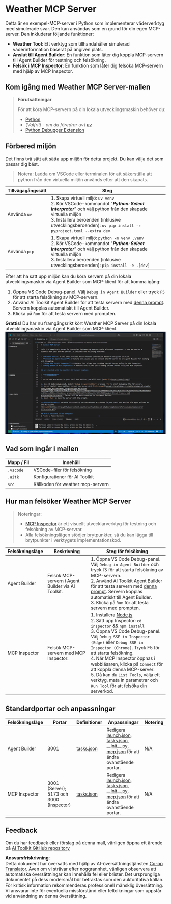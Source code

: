<!--
CO_OP_TRANSLATOR_METADATA:
{
  "original_hash": "999c5e7623c1e2d5e5a07c2feb39eb67",
  "translation_date": "2025-07-14T08:28:48+00:00",
  "source_file": "10-StreamliningAIWorkflowsBuildingAnMCPServerWithAIToolkit/lab3/code/weather_mcp/README.md",
  "language_code": "sv"
}
-->
# Weather MCP Server

Detta är en exempel-MCP-server i Python som implementerar väderverktyg med simulerade svar. Den kan användas som en grund för din egen MCP-server. Den inkluderar följande funktioner:

- **Weather Tool**: Ett verktyg som tillhandahåller simulerad väderinformation baserat på angiven plats.
- **Anslut till Agent Builder**: En funktion som låter dig koppla MCP-servern till Agent Builder för testning och felsökning.
- **Felsök i [MCP Inspector](https://github.com/modelcontextprotocol/inspector)**: En funktion som låter dig felsöka MCP-servern med hjälp av MCP Inspector.

## Kom igång med Weather MCP Server-mallen

> **Förutsättningar**
>
> För att köra MCP-servern på din lokala utvecklingsmaskin behöver du:
>
> - [Python](https://www.python.org/)
> - (*Valfritt - om du föredrar uv*) [uv](https://github.com/astral-sh/uv)
> - [Python Debugger Extension](https://marketplace.visualstudio.com/items?itemName=ms-python.debugpy)

## Förbered miljön

Det finns två sätt att sätta upp miljön för detta projekt. Du kan välja det som passar dig bäst.

> Notera: Ladda om VSCode eller terminalen för att säkerställa att python från den virtuella miljön används efter att den skapats.

| Tillvägagångssätt | Steg |
| -------- | ----- |
| Använda `uv` | 1. Skapa virtuell miljö: `uv venv` <br>2. Kör VSCode-kommandot "***Python: Select Interpreter***" och välj python från den skapade virtuella miljön <br>3. Installera beroenden (inklusive utvecklingsberoenden): `uv pip install -r pyproject.toml --extra dev` |
| Använda `pip` | 1. Skapa virtuell miljö: `python -m venv .venv` <br>2. Kör VSCode-kommandot "***Python: Select Interpreter***" och välj python från den skapade virtuella miljön<br>3. Installera beroenden (inklusive utvecklingsberoenden): `pip install -e .[dev]` |

Efter att ha satt upp miljön kan du köra servern på din lokala utvecklingsmaskin via Agent Builder som MCP-klient för att komma igång:
1. Öppna VS Code Debug-panel. Välj `Debug in Agent Builder` eller tryck `F5` för att starta felsökning av MCP-servern.
2. Använd AI Toolkit Agent Builder för att testa servern med [denna prompt](../../../../../../../../../../open_prompt_builder). Servern kopplas automatiskt till Agent Builder.
3. Klicka på `Run` för att testa servern med prompten.

**Grattis**! Du har nu framgångsrikt kört Weather MCP Server på din lokala utvecklingsmaskin via Agent Builder som MCP-klient.
![DebugMCP](https://raw.githubusercontent.com/microsoft/windows-ai-studio-templates/refs/heads/dev/mcpServers/mcp_debug.gif)

## Vad som ingår i mallen

| Mapp / Fil | Innehåll |
| ---------- | -------- |
| `.vscode`  | VSCode-filer för felsökning |
| `.aitk`    | Konfigurationer för AI Toolkit |
| `src`      | Källkoden för weather mcp-servern |

## Hur man felsöker Weather MCP Server

> Noteringar:
> - [MCP Inspector](https://github.com/modelcontextprotocol/inspector) är ett visuellt utvecklarverktyg för testning och felsökning av MCP-servrar.
> - Alla felsökningslägen stödjer brytpunkter, så du kan lägga till brytpunkter i verktygets implementationskod.

| Felsökningsläge | Beskrivning | Steg för felsökning |
| --------------- | ----------- | ------------------- |
| Agent Builder | Felsök MCP-servern i Agent Builder via AI Toolkit. | 1. Öppna VS Code Debug-panel. Välj `Debug in Agent Builder` och tryck `F5` för att starta felsökning av MCP-servern.<br>2. Använd AI Toolkit Agent Builder för att testa servern med [denna prompt](../../../../../../../../../../open_prompt_builder). Servern kopplas automatiskt till Agent Builder.<br>3. Klicka på `Run` för att testa servern med prompten. |
| MCP Inspector | Felsök MCP-servern med MCP Inspector. | 1. Installera [Node.js](https://nodejs.org/)<br>2. Sätt upp Inspector: `cd inspector` && `npm install` <br>3. Öppna VS Code Debug-panel. Välj `Debug SSE in Inspector (Edge)` eller `Debug SSE in Inspector (Chrome)`. Tryck F5 för att starta felsökning.<br>4. När MCP Inspector öppnas i webbläsaren, klicka på `Connect` för att koppla denna MCP-server.<br>5. Då kan du `List Tools`, välja ett verktyg, mata in parametrar och `Run Tool` för att felsöka din serverkod.<br> |

## Standardportar och anpassningar

| Felsökningsläge | Portar | Definitioner | Anpassningar | Notering |
| --------------- | ------ | ------------ | ------------ | -------- |
| Agent Builder | 3001 | [tasks.json](../../../../../../10-StreamliningAIWorkflowsBuildingAnMCPServerWithAIToolkit/lab3/code/weather_mcp/.vscode/tasks.json) | Redigera [launch.json](../../../../../../10-StreamliningAIWorkflowsBuildingAnMCPServerWithAIToolkit/lab3/code/weather_mcp/.vscode/launch.json), [tasks.json](../../../../../../10-StreamliningAIWorkflowsBuildingAnMCPServerWithAIToolkit/lab3/code/weather_mcp/.vscode/tasks.json), [\_\_init\_\_.py](../../../../../../10-StreamliningAIWorkflowsBuildingAnMCPServerWithAIToolkit/lab3/code/weather_mcp/src/__init__.py), [mcp.json](../../../../../../10-StreamliningAIWorkflowsBuildingAnMCPServerWithAIToolkit/lab3/code/weather_mcp/.aitk/mcp.json) för att ändra ovanstående portar. | N/A |
| MCP Inspector | 3001 (Server); 5173 och 3000 (Inspector) | [tasks.json](../../../../../../10-StreamliningAIWorkflowsBuildingAnMCPServerWithAIToolkit/lab3/code/weather_mcp/.vscode/tasks.json) | Redigera [launch.json](../../../../../../10-StreamliningAIWorkflowsBuildingAnMCPServerWithAIToolkit/lab3/code/weather_mcp/.vscode/launch.json), [tasks.json](../../../../../../10-StreamliningAIWorkflowsBuildingAnMCPServerWithAIToolkit/lab3/code/weather_mcp/.vscode/tasks.json), [\_\_init\_\_.py](../../../../../../10-StreamliningAIWorkflowsBuildingAnMCPServerWithAIToolkit/lab3/code/weather_mcp/src/__init__.py), [mcp.json](../../../../../../10-StreamliningAIWorkflowsBuildingAnMCPServerWithAIToolkit/lab3/code/weather_mcp/.aitk/mcp.json) för att ändra ovanstående portar. | N/A |

## Feedback

Om du har feedback eller förslag på denna mall, vänligen öppna ett ärende på [AI Toolkit GitHub repository](https://github.com/microsoft/vscode-ai-toolkit/issues)

**Ansvarsfriskrivning**:  
Detta dokument har översatts med hjälp av AI-översättningstjänsten [Co-op Translator](https://github.com/Azure/co-op-translator). Även om vi strävar efter noggrannhet, vänligen observera att automatiska översättningar kan innehålla fel eller brister. Det ursprungliga dokumentet på dess modersmål bör betraktas som den auktoritativa källan. För kritisk information rekommenderas professionell mänsklig översättning. Vi ansvarar inte för eventuella missförstånd eller feltolkningar som uppstår vid användning av denna översättning.